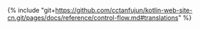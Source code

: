 {% include "git+https://github.com/cctanfujun/kotlin-web-site-cn.git/pages/docs/reference/control-flow.md#translations" %}

